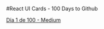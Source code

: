 #React UI Cards - 100 Days to Github

[Día 1 de 100 - Medium](https://medium.com/@mariodev_/100-d%C3%ADas-de-github-d%C3%ADa-1-ui-reactjs-179804dbbf5b#.1p9sl5tho)
